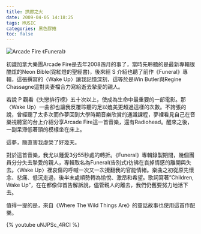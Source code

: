 ```yaml
---
title: 拱廊之火
date: 2009-04-05 14:18:25
tags: MUSIC
categories: 黑色膠捲
toc: false
---
```

<img src="https://i.imgur.com/xl7W0zc.jpg" alt="Arcade Fire 《Funeral》">

初識加拿大樂團Arcade Fire是去年2008四月的事了，當時先聆聽的是最新專輯很酷炫的Neon Bible(霓紅燈的聖經書)，後來經 S 介紹也聽了前作《Funeral》專輯，這張撰寫的〈Wake Up〉讓我記憶深刻，這等於是Win Butler與Regine Chassagne這對夫妻檔合力寫給逝去摯愛的親人。
<!-- more -->
若說 P 觀看《失戀排行榜》五十次以上，使成為生命中最重要的一部電影。那〈Wake Up〉一曲卻也讓我反覆聆聽的足以媲美更超過這樣的次數。不誇張的說，曾經聽了太多次而作夢回到大學時期音樂欣賞的通識課程，夢裡看見自己在音樂視聽室的台上介紹分享Arcade Fire這一首音樂，還有Radiohead。醒來之後，一副呆滯低著頭的模樣坐在床上。

這夢，簡直害我虛榮了好幾天。

對於這首音樂，我尤以鍾愛3分55秒處的轉折。《Funeral》專輯錄製期間，幾個團員分分失去摯愛的親人，專輯取名為Funeral(告別式)彷彿在哀掉情感的離開與失去。〈Wake Up〉裡哀傷的呼喊一次又一次攪翻我的官能情緒。樂曲之初從原先懷念、悲痛、低沉走過，後半末處順勢轉為愉悅、激昂和希望。歌詞寫著”Children, Wake Up”，在在都像仰首告解訴說，儘管親人的離去，我們仍舊要努力地活下去。

值得一提的是，來自《Where The Wild Things Are》的童話故事也使用這首作配樂。

{% youtube uNJPSc_4RCI %}

